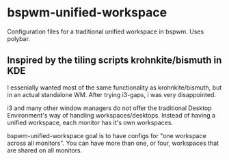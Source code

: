 # bspwm-unified-workspace
Configuration files for a traditional unified workspace in bspwm. Uses polybar.

## Inspired by the tiling scripts krohnkite/bismuth in KDE
I essenially wanted most of the same functionality as krohnkite/bismuth, but in an actual standalone WM.
After trying i3-gaps, i was very disappointed. 

i3 and many other window managers do not offer the traditional Desktop Environment's way of handling workspaces/desktops.
Instead of having a unified workspace, each monitor has it's own workspaces.

bspwm-unified-workspace goal is to have configs for "one workspace across all monitors". You can have more than one, or four, workspaces that are shared on all monitors.


